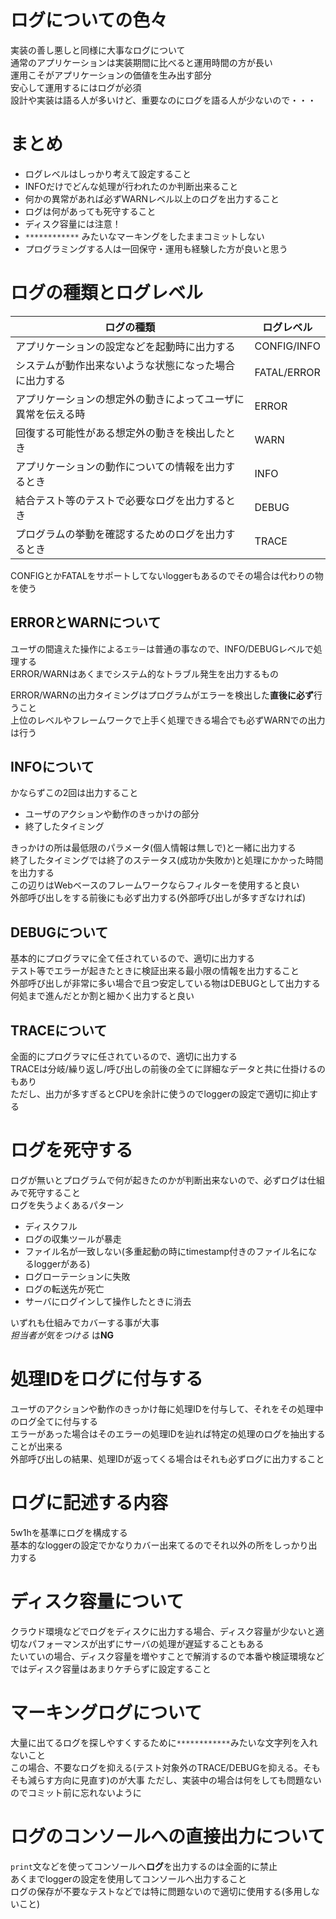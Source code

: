 # ログについての色々
実装の善し悪しと同様に大事なログについて  
通常のアプリケーションは実装期間に比べると運用時間の方が長い  
運用こそがアプリケーションの価値を生み出す部分  
安心して運用するにはログが必須  
設計や実装は語る人が多いけど、重要なのにログを語る人が少ないので・・・  

# まとめ
- ログレベルはしっかり考えて設定すること
- INFOだけでどんな処理が行われたのか判断出来ること
- 何かの異常があれば必ずWARNレベル以上のログを出力すること
- ログは何があっても死守すること
- ディスク容量には注意！
- `************` みたいなマーキングをしたままコミットしない
- プログラミングする人は一回保守・運用も経験した方が良いと思う

# ログの種類とログレベル

|ログの種類                                           |ログレベル     |
|---------------------------------------------------|--------------|
|アプリケーションの設定などを起動時に出力する              |CONFIG/INFO   |
|システムが動作出来ないような状態になった場合に出力する      |FATAL/ERROR   |
|アプリケーションの想定外の動きによってユーザに異常を伝える時 |ERROR         |
|回復する可能性がある想定外の動きを検出したとき             |WARN          |
|アプリケーションの動作についての情報を出力するとき         |INFO          |
|結合テスト等のテストで必要なログを出力するとき             |DEBUG         |
|プログラムの挙動を確認するためのログを出力するとき         |TRACE         |

CONFIGとかFATALをサポートしてないloggerもあるのでその場合は代わりの物を使う

## ERRORとWARNについて
ユーザの間違えた操作による`エラー`は普通の事なので、INFO/DEBUGレベルで処理する  
ERROR/WARNはあくまでシステム的なトラブル発生を出力するもの  

ERROR/WARNの出力タイミングはプログラムがエラーを検出した**直後に必ず**行うこと  
上位のレベルやフレームワークで上手く処理できる場合でも必ずWARNでの出力は行う  

## INFOについて
かならずこの2回は出力すること
- ユーザのアクションや動作のきっかけの部分
- 終了したタイミング

きっかけの所は最低限のパラメータ(個人情報は無しで)と一緒に出力する  
終了したタイミングでは終了のステータス(成功か失敗か)と処理にかかった時間を出力する  
この辺りはWebベースのフレームワークならフィルターを使用すると良い  
外部呼び出しをする前後にも必ず出力する(外部呼び出しが多すぎなければ)  

## DEBUGについて
基本的にプログラマに全て任されているので、適切に出力する  
テスト等でエラーが起きたときに検証出来る最小限の情報を出力すること  
外部呼び出しが非常に多い場合で且つ安定している物はDEBUGとして出力する  
何処まで進んだとか割と細かく出力すると良い

## TRACEについて
全面的にプログラマに任されているので、適切に出力する  
TRACEは分岐/繰り返し/呼び出しの前後の全てに詳細なデータと共に仕掛けるのもあり  
ただし、出力が多すぎるとCPUを余計に使うのでloggerの設定で適切に抑止する  

# ログを死守する
ログが無いとプログラムで何が起きたのかが判断出来ないので、必ずログは仕組みで死守すること  
ログを失うよくあるパターン
- ディスクフル
- ログの収集ツールが暴走
- ファイル名が一致しない(多重起動の時にtimestamp付きのファイル名になるloggerがある)
- ログローテーションに失敗
- ログの転送先が死亡
- サーバにログインして操作したときに消去

いずれも仕組みでカバーする事が大事  
*担当者が気をつける* は**NG**

# 処理IDをログに付与する
ユーザのアクションや動作のきっかけ毎に処理IDを付与して、それをその処理中のログ全てに付与する  
エラーがあった場合はそのエラーの処理IDを辿れば特定の処理のログを抽出することが出来る  
外部呼び出しの結果、処理IDが返ってくる場合はそれも必ずログに出力すること

# ログに記述する内容
5w1hを基準にログを構成する  
基本的なloggerの設定でかなりカバー出来てるのでそれ以外の所をしっかり出力する  

# ディスク容量について
クラウド環境などでログをディスクに出力する場合、ディスク容量が少ないと適切なパフォーマンスが出ずにサーバの処理が遅延することもある  
たいていの場合、ディスク容量を増やすことで解消するので本番や検証環境などではディスク容量はあまりケチらずに設定すること  

# マーキングログについて
大量に出てるログを探しやすくするために`************`みたいな文字列を入れないこと  
この場合、不要なログを抑える(テスト対象外のTRACE/DEBUGを抑える。そもそも減らす方向に見直す)のが大事
ただし、実装中の場合は何をしても問題ないのでコミット前に忘れないように  

# ログのコンソールへの直接出力について
`print`文などを使ってコンソールへ**ログ**を出力するのは全面的に禁止  
あくまでloggerの設定を使用してコンソールへ出力すること  
ログの保存が不要なテストなどでは特に問題ないので適切に使用する(多用しないこと)  


